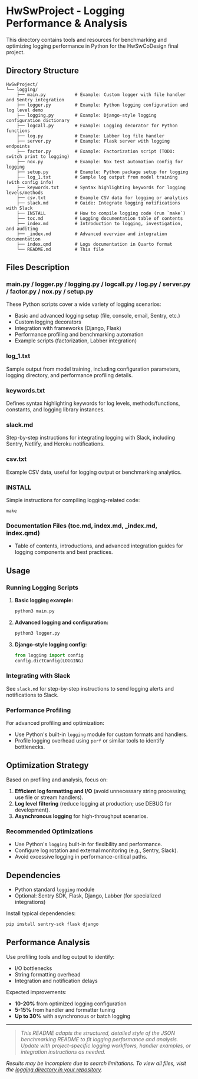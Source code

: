 # HwSwProject - Logging Performance & Analysis

This directory contains tools and resources for benchmarking and optimizing logging performance in Python for the HwSwCoDesign final project.

## Directory Structure

```
HwSwProject/
└── logging/
    ├── main.py           # Example: Custom logger with file handler and Sentry integration
    ├── logger.py         # Example: Python logging configuration and log level demo
    ├── logging.py        # Example: Django-style logging configuration dictionary
    ├── logcall.py        # Example: Logging decorator for Python functions
    ├── log.py            # Example: Labber log file handler
    ├── server.py         # Example: Flask server with logging endpoints
    ├── factor.py         # Example: Factorization script (TODO: switch print to logging)
    ├── nox.py            # Example: Nox test automation config for logging
    ├── setup.py          # Example: Python package setup for logging
    ├── log_1.txt         # Sample log output from model training (with config info)
    ├── keywords.txt      # Syntax highlighting keywords for logging levels/methods
    ├── csv.txt           # Example CSV data for logging or analytics
    ├── slack.md          # Guide: Integrate logging notifications with Slack
    ├── INSTALL           # How to compile logging code (run `make`)
    ├── toc.md            # Logging documentation table of contents
    ├── index.md          # Introduction to logging, investigation, and auditing
    ├── _index.md         # Advanced overview and integration documentation
    ├── index.qmd         # Logs documentation in Quarto format
    └── README.md         # This file
```

## Files Description

### main.py / logger.py / logging.py / logcall.py / log.py / server.py / factor.py / nox.py / setup.py
These Python scripts cover a wide variety of logging scenarios:
- Basic and advanced logging setup (file, console, email, Sentry, etc.)
- Custom logging decorators
- Integration with frameworks (Django, Flask)
- Performance profiling and benchmarking automation
- Example scripts (factorization, Labber integration)

### log_1.txt
Sample output from model training, including configuration parameters, logging directory, and performance profiling details.

### keywords.txt
Defines syntax highlighting keywords for log levels, methods/functions, constants, and logging library instances.

### slack.md
Step-by-step instructions for integrating logging with Slack, including Sentry, Netlify, and Heroku notifications.

### csv.txt
Example CSV data, useful for logging output or benchmarking analytics.

### INSTALL
Simple instructions for compiling logging-related code:
```
make
```

### Documentation Files (toc.md, index.md, _index.md, index.qmd)
- Table of contents, introductions, and advanced integration guides for logging components and best practices.

## Usage

### Running Logging Scripts

1. **Basic logging example:**
   ```bash
   python3 main.py
   ```

2. **Advanced logging and configuration:**
   ```bash
   python3 logger.py
   ```

3. **Django-style logging config:**
   ```python
   from logging import config
   config.dictConfig(LOGGING)
   ```

### Integrating with Slack

See `slack.md` for step-by-step instructions to send logging alerts and notifications to Slack.

### Performance Profiling

For advanced profiling and optimization:
- Use Python's built-in `logging` module for custom formats and handlers.
- Profile logging overhead using `perf` or similar tools to identify bottlenecks.

## Optimization Strategy

Based on profiling and analysis, focus on:
1. **Efficient log formatting and I/O** (avoid unnecessary string processing; use file or stream handlers).
2. **Log level filtering** (reduce logging at production; use DEBUG for development).
3. **Asynchronous logging** for high-throughput scenarios.

### Recommended Optimizations

- Use Python's `logging` built-in for flexibility and performance.
- Configure log rotation and external monitoring (e.g., Sentry, Slack).
- Avoid excessive logging in performance-critical paths.

## Dependencies

- Python standard `logging` module
- Optional: Sentry SDK, Flask, Django, Labber (for specialized integrations)

Install typical dependencies:
```bash
pip install sentry-sdk flask django
```

## Performance Analysis

Use profiling tools and log output to identify:
- I/O bottlenecks
- String formatting overhead
- Integration and notification delays

Expected improvements:
- **10-20%** from optimized logging configuration
- **5-15%** from handler and formatter tuning
- **Up to 30%** with asynchronous or batch logging

---

> _This README adapts the structured, detailed style of the JSON benchmarking README to fit logging performance and analysis. Update with project-specific logging workflows, handler examples, or integration instructions as needed._

_Results may be incomplete due to search limitations. To view all files, visit the [logging directory in your repository](https://github.com/barar953/HwSw/tree/master/logging)._